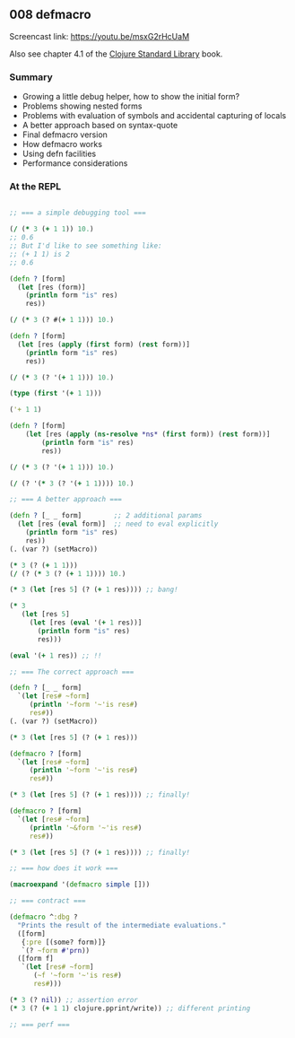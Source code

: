 ## 008 defmacro

Screencast link: https://youtu.be/msxG2rHcUaM

Also see chapter 4.1 of the [Clojure Standard Library](https://www.manning.com/books/clojure-standard-library) book.

### Summary

* Growing a little debug helper, how to show the initial form?
* Problems showing nested forms
* Problems with evaluation of symbols and accidental capturing of locals
* A better approach based on syntax-quote
* Final defmacro version
* How defmacro works
* Using defn facilities
* Performance considerations

### At the REPL

```clojure

;; === a simple debugging tool ===

(/ (* 3 (+ 1 1)) 10.)
;; 0.6
;; But I'd like to see something like:
;; (+ 1 1) is 2
;; 0.6

(defn ? [form]
  (let [res (form)]
    (println form "is" res)
    res))

(/ (* 3 (? #(+ 1 1))) 10.)

(defn ? [form]
  (let [res (apply (first form) (rest form))]
    (println form "is" res)
    res))

(/ (* 3 (? '(+ 1 1))) 10.)

(type (first '(+ 1 1)))

('+ 1 1)

(defn ? [form]
	(let [res (apply (ns-resolve *ns* (first form)) (rest form))]
		(println form "is" res)
		res))

(/ (* 3 (? '(+ 1 1))) 10.)

(/ (? '(* 3 (? '(+ 1 1)))) 10.)

;; === A better approach ===

(defn ? [_ _ form]        ;; 2 additional params
  (let [res (eval form)]  ;; need to eval explicitly
    (println form "is" res)
    res))
(. (var ?) (setMacro))

(* 3 (? (+ 1 1)))
(/ (? (* 3 (? (+ 1 1)))) 10.)

(* 3 (let [res 5] (? (+ 1 res)))) ;; bang!

(* 3
   (let [res 5]
     (let [res (eval '(+ 1 res))]
       (println form "is" res)
       res)))

(eval '(+ 1 res)) ;; !!

;; === The correct approach ===

(defn ? [_ _ form]
  `(let [res# ~form]
     (println '~form '~'is res#)
     res#))
(. (var ?) (setMacro))

(* 3 (let [res 5] (? (+ 1 res)))

(defmacro ? [form]
  `(let [res# ~form]
     (println '~form '~'is res#)
     res#))

(* 3 (let [res 5] (? (+ 1 res)))) ;; finally!

(defmacro ? [form]
  `(let [res# ~form]
     (println '~&form '~'is res#)
     res#))

(* 3 (let [res 5] (? (+ 1 res)))) ;; finally!

;; === how does it work ===

(macroexpand '(defmacro simple []))

;; === contract ===

(defmacro ^:dbg ?
  "Prints the result of the intermediate evaluations."
  ([form]
   {:pre [(some? form)]}
   `(? ~form #'prn))
  ([form f]
   `(let [res# ~form]
      (~f '~form '~'is res#)
      res#)))

(* 3 (? nil)) ;; assertion error
(* 3 (? (+ 1 1) clojure.pprint/write)) ;; different printing

;; === perf ===

```
